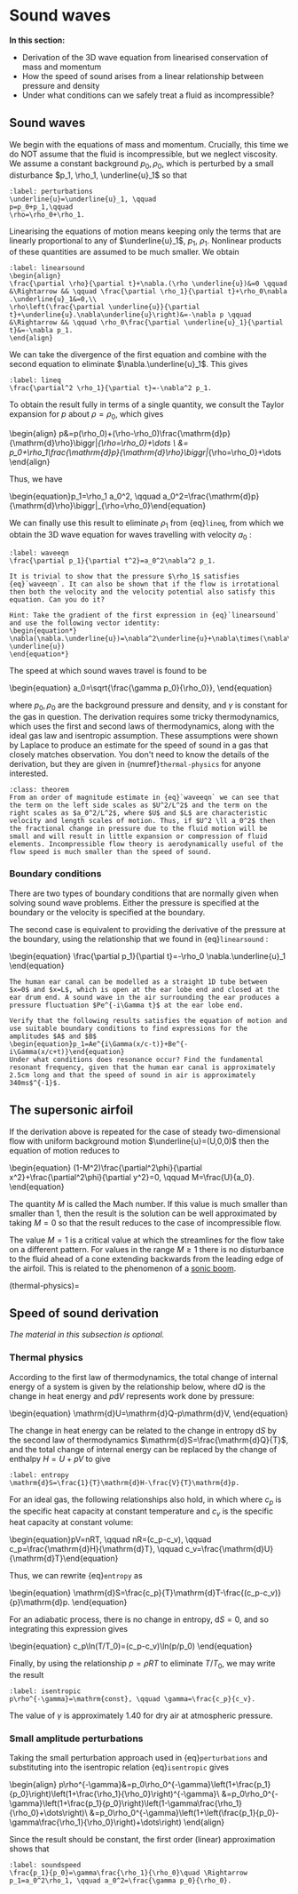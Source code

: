 # Sound waves

**In this section:**

* Derivation of the 3D wave equation from linearised conservation of mass and momentum
* How the speed of sound arises from a linear relationship between pressure and density
* Under what conditions can we safely treat a fluid as incompressible?


## Sound waves

We begin with the equations of mass and momentum. Crucially, this time we do NOT assume that the fluid is incompressible, but we neglect viscosity. We assume a constant background $p_0, \rho_0$, which is perturbed by a small disturbance $p_1, \rho_1, \underline{u}_1$ so that

```{math}
:label: perturbations
\underline{u}=\underline{u}_1, \qquad
p=p_0+p_1,\qquad
\rho=\rho_0+\rho_1.
```

Linearising the equations of motion means keeping only the terms that are linearly proportional to any of $\underline{u}_1$, $p_1$, $\rho_1$. Nonlinear products of these quantities are assumed to be much smaller. We obtain

```{math}
:label: linearsound
\begin{align}
\frac{\partial \rho}{\partial t}+\nabla.(\rho \underline{u})&=0 \qquad &\Rightarrow && \qquad \frac{\partial \rho_1}{\partial t}+\rho_0\nabla .\underline{u}_1&=0,\\
\rho\left(\frac{\partial \underline{u}}{\partial t}+\underline{u}.\nabla\underline{u}\right)&=-\nabla p \qquad &\Rightarrow && \qquad \rho_0\frac{\partial \underline{u}_1}{\partial t}&=-\nabla p_1.
\end{align}
```

We can take the divergence of the first equation and combine with the second equation to eliminate $\nabla.\underline{u}_1$. This gives

```{math}
:label: lineq
\frac{\partial^2 \rho_1}{\partial t}=-\nabla^2 p_1.
```

To obtain the result fully in terms of a single quantity, we consult the Taylor expansion for $p$ about $\rho=\rho_0$, which gives

\begin{align}
p&=p(\rho_0)+(\rho-\rho_0)\frac{\mathrm{d}p}{\mathrm{d}\rho}\biggr|_{\rho=\rho_0}+\dots \\
&= p_0+\rho_1\frac{\mathrm{d}p}{\mathrm{d}\rho}\biggr|_{\rho=\rho_0}+\dots
\end{align}

Thus, we have

\begin{equation}p_1=\rho_1 a_0^2, \qquad a_0^2=\frac{\mathrm{d}p}{\mathrm{d}\rho}\biggr|_{\rho=\rho_0}\end{equation}

We can finally use this result to eliminate $\rho_1$ from {eq}`lineq`, from which we obtain the 3D wave equation for waves travelling with velocity $a_0$ :

```{math}
:label: waveeqn
\frac{\partial p_1}{\partial t^2}=a_0^2\nabla^2 p_1.
```

```{exercise}
It is trivial to show that the pressure $\rho_1$ satisfies {eq}`waveeqn`. It can also be shown that if the flow is irrotational then both the velocity and the velocity potential also satisfy this equation. Can you do it?

Hint: Take the gradient of the first expression in {eq}`linearsound` and use the following vector identity:
\begin{equation*}
\nabla(\nabla.\underline{u})=\nabla^2\underline{u}+\nabla\times(\nabla\times \underline{u})
\end{equation*}
```

The speed at which sound waves travel is found to be

\begin{equation}
a_0=\sqrt{\frac{\gamma p_0}{\rho_0}},
\end{equation}

where $p_0, \rho_0$ are the background pressure and density, and $\gamma$ is constant for the gas in question. The derivation requires some tricky thermodynamics, which uses the first and second laws of thermodynamics, along with the ideal gas law and isentropic assumption. These assumptions were shown by Laplace to produce an estimate for the speed of sound in a gas that closely matches observation. You don't need to know the details of the derivation, but they are given in {numref}`thermal-physics` for anyone interested.


```{admonition} Incompressibility assumption
:class: theorem
From an order of magnitude estimate in {eq}`waveeqn` we can see that the term on the left side scales as $U^2/L^2$ and the term on the right scales as $a_0^2/L^2$, where $U$ and $L$ are characteristic velocity and length scales of motion. Thus, if $U^2 \ll a_0^2$ then the fractional change in pressure due to the fluid motion will be small and will result in little expansion or compression of fluid elements. Incompressible flow theory is aerodynamically useful of the flow speed is much smaller than the speed of sound.
```

### Boundary conditions

There are two types of boundary conditions that are normally given when solving sound wave problems. Either the pressure is specified at the boundary or the velocity is specified at the boundary.

The second case is equivalent to providing the derivative of the pressure at the boundary, using the relationship that we found in {eq}`linearsound` :

\begin{equation}
\frac{\partial p_1}{\partial t}=-\rho_0 \nabla.\underline{u}_1
\end{equation}

```{exercise}
The human ear canal can be modelled as a straight 1D tube between $x=0$ and $x=L$, which is open at the ear lobe end and closed at the ear drum end. A sound wave in the air surrounding the ear produces a pressure fluctuation $Pe^{-i\Gamma t}$ at the ear lobe end.

Verify that the following results satisfies the equation of motion and use suitable boundary conditions to find expressions for the amplitudes $A$ and $B$
\begin{equation}p_1=Ae^{i\Gamma(x/c-t)}+Be^{-i\Gamma(x/c+t)}\end{equation}
Under what conditions does resonance occur? Find the fundamental resonant frequency, given that the human ear canal is approximately 2.5cm long and that the speed of sound in air is approximately 340ms$^{-1}$.

```

## The supersonic airfoil

If the derivation above is repeated for the case of steady two-dimensional flow with uniform background motion $\underline{u}=(U,0,0)$ then the equation of motion reduces to

\begin{equation}
(1-M^2)\frac{\partial^2\phi}{\partial x^2}+\frac{\partial^2\phi}{\partial y^2}=0, \qquad M=\frac{U}{a_0}.
\end{equation}

The quantity $M$ is called the Mach number. If this value is much smaller than smaller than 1, then the result is the solution can be well approximated by taking $M=0$ so that the result reduces to the case of incompressible flow.

The value $M=1$ is a critical value at which the streamlines for the flow take on a different pattern. For values in the range $M\geq 1$ there is no disturbance to the fluid ahead of a cone extending backwards from the leading edge of the airfoil. This is related to the phenomenon of a [sonic boom](https://www.youtube.com/watch?v=JO4_VHM69oI).


(thermal-physics)=
## Speed of sound derivation

*The material in this subsection is optional.*

### Thermal physics

According to the first law of thermodynamics, the total change of internal energy of a system is given by the relationship below, where $\mathrm{d}Q$ is the change in heat energy and $p\mathrm{d}V$ represents work done by pressure:

\begin{equation}
\mathrm{d}U=\mathrm{d}Q-p\mathrm{d}V,
\end{equation}

 The change in heat energy can be related to the change in entropy $\mathrm{d}S$ by the second law of thermodynamics $\mathrm{d}S=\frac{\mathrm{d}Q}{T}$, and the total change of internal energy can be replaced by the change of enthalpy $H=U+pV$ to give

```{math}
:label: entropy
\mathrm{d}S=\frac{1}{T}\mathrm{d}H-\frac{V}{T}\mathrm{d}p.
```

For an ideal gas, the following relationships also hold, in which where $c_p$ is the specific heat capacity at constant temperature and $c_v$ is the specific heat capacity at constant volume:

\begin{equation}pV=nRT, \qquad nR=(c_p-c_v), \qquad c_p=\frac{\mathrm{d}H}{\mathrm{d}T}, \qquad c_v=\frac{\mathrm{d}U}{\mathrm{d}T}\end{equation}

Thus, we can rewrite {eq}`entropy` as

\begin{equation}
\mathrm{d}S=\frac{c_p}{T}\mathrm{d}T-\frac{(c_p-c_v)}{p}\mathrm{d}p.
\end{equation}

For an adiabatic process, there is no change in entropy, $\mathrm{d}S=0$, and so integrating this expression gives

\begin{equation}
c_p\ln(T/T_0)=(c_p-c_v)\ln(p/p_0)
\end{equation}

Finally, by using the relationship $p=\rho R T$ to eliminate $T/T_0$, we may write the result

```{math}
:label: isentropic
p\rho^{-\gamma}=\mathrm{const}, \qquad \gamma=\frac{c_p}{c_v}.
```

The value of $\gamma$ is approximately 1.40 for dry air at atmospheric pressure.

### Small amplitude perturbations

Taking the small perturbation approach used in {eq}`perturbations` and substituting into the isentropic relation {eq}`isentropic` gives

\begin{align}
p\rho^{-\gamma}&=p_0\rho_0^{-\gamma}\left(1+\frac{p_1}{p_0}\right)\left(1+\frac{\rho_1}{\rho_0}\right)^{-\gamma}\\
&=p_0\rho_0^{-\gamma}\left(1+\frac{p_1}{p_0}\right)\left(1-\gamma\frac{\rho_1}{\rho_0}+\dots\right)\\
&=p_0\rho_0^{-\gamma}\left(1+\left(\frac{p_1}{p_0}-\gamma\frac{\rho_1}{\rho_0}\right)+\dots\right)
\end{align}

Since the result should be constant, the first order (linear) approximation shows that

```{math}
:label: soundspeed
\frac{p_1}{p_0}=\gamma\frac{\rho_1}{\rho_0}\quad \Rightarrow p_1=a_0^2\rho_1, \qquad a_0^2=\frac{\gamma p_0}{\rho_0}.
```
